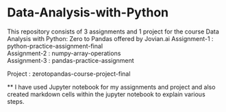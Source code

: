 # Data-Analysis-with-Python
This repository consists of 3 assignments and 1 project for the course Data Analysis with Python: Zero to Pandas offered by Jovian.ai
Assignment-1 : python-practice-assignment-final<br>
Assignment-2 : numpy-array-operations<br>
Assignment-3 : pandas-practice-assignment<br>

Project : zerotopandas-course-project-final


** I have used Jupyter notebook for my assignments and project and also created markdown cells within the jupyter notebook to explain various steps.
